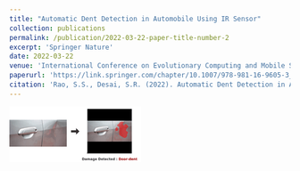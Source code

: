 ```yaml
---
title: "Automatic Dent Detection in Automobile Using IR Sensor"
collection: publications
permalink: /publication/2022-03-22-paper-title-number-2
excerpt: 'Springer Nature'
date: 2022-03-22
venue: 'International Conference on Evolutionary Computing and Mobile Sustainable Networks (ICECMSN-2021) organized on 28-29 September 2021 by RV Institute of Technology and Management, Bangalore, India.'
paperurl: 'https://link.springer.com/chapter/10.1007/978-981-16-9605-3_34'
citation: 'Rao, S.S., Desai, S.R. (2022). Automatic Dent Detection in Automobile Using IR Sensor. In: Suma, V., Fernando, X., Du, KL., Wang, H. (eds) Evolutionary Computing and Mobile Sustainable Networks. Lecture Notes on Data Engineering and Communications Technologies, vol 116. Springer, Singapore.'
---
```


<img src="/images/dent.png" height="100">
